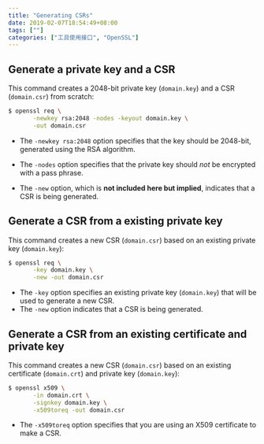 ```yaml
---
title: "Generating CSRs"
date: 2019-02-07T18:54:49+08:00
tags: [""]
categories: ["工具使用接口", "OpenSSL"]
---
```



## Generate a private key and a CSR

This command creates a 2048-bit private key (`domain.key`) and a CSR (`domain.csr`) from scratch:

```bash
$ openssl req \
       -newkey rsa:2048 -nodes -keyout domain.key \
       -out domain.csr
```

- The `-newkey rsa:2048` option specifies that the key should be 2048-bit, generated using the RSA algorithm.

- The `-nodes` option specifies that the private key should *not* be encrypted with a pass phrase. 
- The `-new` option, which is **not included here but implied**, indicates that a CSR is being generated.

## Generate a CSR from a existing private key

This command creates a new CSR (`domain.csr`) based on an existing private key (`domain.key`):

```bash
$ openssl req \
       -key domain.key \
       -new -out domain.csr
```

- The `-key` option specifies an existing private key (`domain.key`) that will be used to generate a new CSR. 
- The `-new` option indicates that a CSR is being generated.

## Generate a CSR from an existing certificate and private key

This command creates a new CSR (`domain.csr`) based on an existing certificate (`domain.crt`) and private key (`domain.key`):

```bash
$ openssl x509 \
       -in domain.crt \
       -signkey domain.key \
       -x509toreq -out domain.csr
```

- The `-x509toreq` option specifies that you are using an X509 certificate to make a CSR.
